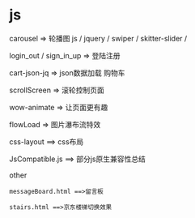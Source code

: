 # js

carousel	=>	轮播图 
	js /
	jquery /
	swiper / 
	skitter-slider /


login_out / sign_in_up	=>	登陆注册 

cart-json-jq	=>	json数据加载 购物车 

scrollScreen	=>	滚轮控制页面

wow-animate		=>	让页面更有趣

flowLoad	=>	图片瀑布流特效

css-layout ==> css布局

JsCompatible.js ==> 部分js原生兼容性总结



other 

	messageBoard.html ==>留言板

	stairs.html ==>京东楼梯切换效果


